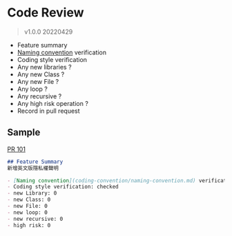 # Code Review
> v1.0.0 20220429
- Feature summary
- [Naming convention](coding-convention/naming-convention.md) verification
- Coding style verification
- Any new libraries ?
- Any new Class ?
- Any new File ?
- Any loop ?
- Any recursive ?
- Any high risk operation ?
- Record in pull request

## Sample
[PR 101](https://github.com/CAFECA-IO/cafeca/pull/101)
```markdown
## Feature Summary
新增英文版隱私權聲明

- [Naming convention](coding-convention/naming-convention.md) verification: checked
- Coding style verification: checked
- new Library: 0
- new Class: 0
- new File: 0
- new loop: 0
- new recursive: 0
- high risk: 0
```

